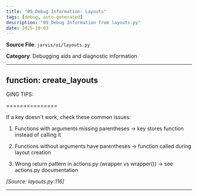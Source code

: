```yaml
---
title: "09_Debug Information: Layouts"
tags: [debug, auto-generated]
description: "09_Debug Information from layouts.py"
date: 2025-10-03
---
```


**Source File**: `jarvis/ui/layouts.py`

**Category**: Debugging aids and diagnostic information

---

## function: create_layouts

<a id="function:-create_layouts-1"></a>

GING TIPS:

 ===============

 If a key doesn't work, check these common issues:

 1. Functions with arguments missing parentheses → key stores function instead of calling it

 2. Functions without arguments have parentheses → function called during layout creation

 3. Wrong return pattern in actions.py (wrapper vs wrapper()) → see actions.py documentation

*[Source: layouts.py:116]*

---

